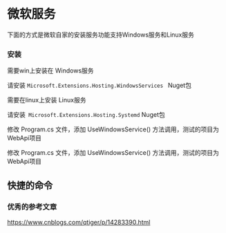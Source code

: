 # 微软服务

下面的方式是微软自家的安装服务功能支持Windows服务和Linux服务

 

### 安装
 

需要win上安装在 Windows服务

请安装 `Microsoft.Extensions.Hosting.WindowsServices ` Nuget包

需要在linux上安装 Linux服务

请安装` Microsoft.Extensions.Hosting.Systemd` Nuget包

 
修改 Program.cs 文件，添加 UseWindowsService() 方法调用，测试的项目为WebApi项目


修改 Program.cs 文件，添加 UseWindowsService() 方法调用，测试的项目为WebApi项目


## 快捷的命令




### 优秀的参考文章

https://www.cnblogs.com/qtiger/p/14283390.html